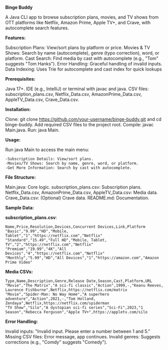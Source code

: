 **Binge Buddy**

A Java CLI app to browse subscription plans, movies, and TV shows from OTT platforms like Netflix, Amazon Prime, Apple TV+, and Crave, with autocomplete search features.



**Features:**

Subscription Plans: View/sort plans by platform or price.
Movies & TV Shows: Search by name (autocomplete), genre (typo correction), word, or platform.
Cast Search: Find media by cast with autocomplete (e.g., "Tom" suggests "Tom Hanks").
Error Handling: Graceful handling of invalid inputs.
Data Indexing: Uses Trie for autocomplete and cast index for quick lookups


**Prerequisites:**

Java 17+.
IDE (e.g., IntelliJ) or terminal with javac and java.
CSV files: subscription_plans.csv, Netflix_Data.csv, AmazonPrime_Data.csv, AppleTV_Data.csv, Crave_Data.csv.

**Installation:**

Clone: git clone https://github.com/your-username/binge-buddy.git and cd binge-buddy.
Add required CSV files to the project root.
Compile: javac Main.java.
Run: java Main.

**Usage:**

Run java Main to access the main menu:

    -Subscription Details: View/sort plans.
    -Movies/TV Shows: Search by name, genre, word, or platform.
    -Get More Information: Search by cast with autocomplete.

**File Structure:**

Main.java: Core logic.
subscription_plans.csv: Subscription plans.
Netflix_Data.csv, AmazonPrime_Data.csv, AppleTV_Data.csv: Media data.
Crave_Data.csv: (Optional) Crave data.
README.md: Documentation.

**Sample Data:**

**subscription_plans.csv**:

    Name,Price,Resolution,Devices,Concurrent Devices,Link,Platform
    "Basic","9.99","HD","Mobile, Tablet","1","https://netflix.com","Netflix"
    "Standard","15.49","Full HD","Mobile, Tablet, TV","2","https://netflix.com","Netflix"
    "Premium","19.99","4K","All Devices","4","https://netflix.com","Netflix"
    "Monthly","5.99","HD","All Devices","1","https://amazon.com","Amazon Prime Video"

**Media CSVs:** 

    Type,Name,Description,Genre,Release Date,Season,Cast,Platform,URL
    "Movie","The Matrix","A sci-fi classic","Action",1999,-,"Keanu Reeves, Laurence Fishburne",Netflix,https://netflix.com/matrix
    "Movie","Spider-Man: No Way Home","A superhero adventure","Action",2021,-,"Tom Holland, Zendaya",Netflix,https://netflix.com/spiderman
    "TV Show","Silo","A dystopian sci-fi series","Sci-Fi",2023,"1 Season","Rebecca Ferguson","Apple TV+",https://appletv.com/silo


**Error Handling:**

Invalid inputs: "Invalid input. Please enter a number between 1 and 5."
Missing CSV files: Error message, app continues.
Invalid genres: Suggests corrections (e.g., "Comdy" suggests "Comedy").
